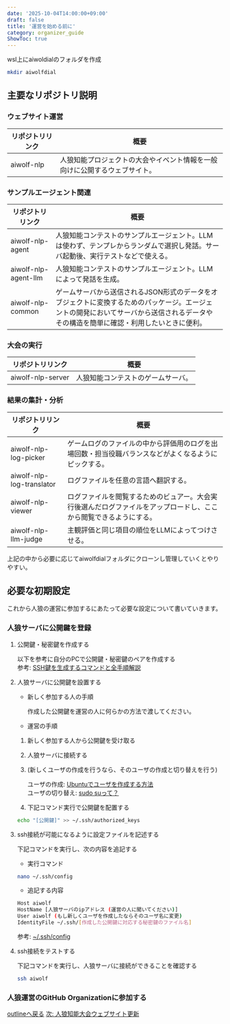 ```yaml
---
date: '2025-10-04T14:00:00+09:00'
draft: false
title: '運営を始める前に'
category: organizer_guide
ShowToc: true
---
```


wsl上にaiwoldialのフォルダを作成

```bash
mkdir aiwolfdial
```

## 主要なリポジトリ説明

### ウェブサイト運営

| リポジトリリンク | 概要 |
| --- | --- |
| aiwolf-nlp | 人狼知能プロジェクトの大会やイベント情報を一般向けに公開するウェブサイト。 |

### サンプルエージェント関連

| リポジトリリンク | 概要 |
| --- | --- |
| aiwolf-nlp-agent | 人狼知能コンテストのサンプルエージェント。LLMは使わず、テンプレからランダムで選択し発話。サーバ起動後、実行テストなどで使える。 |
| aiwolf-nlp-agent-llm | 人狼知能コンテストのサンプルエージェント。LLMによって発話を生成。 |
| aiwolf-nlp-common | ゲームサーバから送信されるJSON形式のデータをオブジェクトに変換するためのパッケージ。エージェントの開発においてサーバから送信されるデータやその構造を簡単に確認・利用したいときに便利。 |

### 大会の実行

| リポジトリリンク | 概要 |
| --- | --- |
| aiwolf-nlp-server | 人狼知能コンテストのゲームサーバ。 |

### 結果の集計・分析

| リポジトリリンク | 概要 |
| --- | --- |
| aiwolf-nlp-log-picker | ゲームログのファイルの中から評価用のログを出場回数・担当役職バランスなどがよくなるようにピックする。 |
| aiwolf-nlp-log-translator | ログファイルを任意の言語へ翻訳する。 |
| aiwolf-nlp-viewer | ログファイルを閲覧するためのビュアー。大会実行後選んだログファイルをアップロードし、ここから閲覧できるようにする。 |
| aiwolf-nlp-llm-judge | 主観評価と同じ項目の順位をLLMによってつけさせる。 |

上記の中から必要に応じてaiwolfdialフォルダにクローンし管理していくとやりやすい。

## 必要な初期設定

これから人狼の運営に参加するにあたって必要な設定について書いていきます。

### 人狼サーバに公開鍵を登録

1. 公開鍵・秘密鍵を作成する

    以下を参考に自分のPCで公開鍵・秘密鍵のペアを作成する\
    参考: [SSH鍵を生成するコマンドと全手順解説](https://qiita.com/to3izo/items/9b5b80430e43cd3c4e3c)
1. 人狼サーバに公開鍵を設置する

    - 新しく参加する人の手順

        作成した公開鍵を運営の人に何らかの方法で渡してください。

    - 運営の手順

    1. 新しく参加する人から公開鍵を受け取る
    1. 人狼サーバに接続する
    1. (新しくユーザの作成を行うなら、そのユーザの作成と切り替えを行う)

        ユーザの作成: [Ubuntuでユーザを作成する方法](https://vpslife.server-memo.net/ubuntu_adduser/)\
        ユーザの切り替え: [sudo suって？](https://qiita.com/takegons/items/adc79b83b3df7e632851)
    1. 下記コマンド実行で公開鍵を配置する

    ```bash
    echo "[公開鍵]" >> ~/.ssh/authorized_keys 
    ```

1. ssh接続が可能になるように設定ファイルを記述する

    下記コマンドを実行し、次の内容を追記する

    - 実行コマンド

    ```bash
    nano ~/.ssh/config
    ```

    - 追記する内容

    ```bash
    Host aiwolf
    HostName [人狼サーバのipアドレス (運営の人に聞いてください)]
    User aiwolf (もし新しくユーザを作成したならそのユーザ名に変更)
    IdentityFile ~/.ssh/[作成した公開鍵に対応する秘密鍵のファイル名]
    ```

    参考: [~/.ssh/config](https://qiita.com/passol78/items/2ad123e39efeb1a5286b)

1. ssh接続をテストする

    下記コマンドを実行し、人狼サーバに接続ができることを確認する

    ```bash
    ssh aiwolf
    ```

### 人狼運営のGitHub Organizationに参加する
<!-- ToDo -->

<!-- このサイトを書くためにMarkDownLintの拡張機能を入れる説明も入れたい... -->

[outlineへ戻る](./outline.md)
[次: 人狼知能大会ウェブサイト更新](./edit_website.md)
